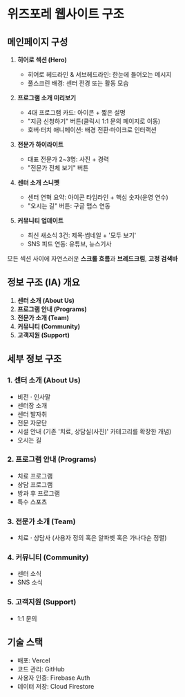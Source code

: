 # 위즈포레 웹사이트 구조

## 메인페이지 구성

1. **히어로 섹션 (Hero)**
   * 히어로 헤드라인 & 서브헤드라인: 한눈에 들어오는 메시지
   * 풀스크린 배경: 센터 전경 또는 활동 모습

2. **프로그램 소개 미리보기**
   * 4대 프로그램 카드: 아이콘 + 짧은 설명
   * "지금 신청하기" 버튼(클릭시 1:1 문의 페이지로 이동)
   * 호버·터치 애니메이션: 배경 전환·마이크로 인터랙션

3. **전문가 하이라이트**
   * 대표 전문가 2~3명: 사진 + 경력
   * "전문가 전체 보기" 버튼

4. **센터 소개 스니펫**
   * 센터 연혁 요약: 아이콘 타임라인 + 핵심 숫자(운영 연수)
   * "오시는 길" 버튼: 구글 맵스 연동

5. **커뮤니티 업데이트**
   * 최신 새소식 3건: 제목·썸네일 + '모두 보기'
   * SNS 피드 연동: 유튜브, 뉴스기사

모든 섹션 사이에 자연스러운 **스크롤 흐름**과 **브레드크럼**, **고정 검색바**

## 정보 구조 (IA) 개요

1. **센터 소개 (About Us)**
2. **프로그램 안내 (Programs)**
3. **전문가 소개 (Team)**
4. **커뮤니티 (Community)**
5. **고객지원 (Support)**

## 세부 정보 구조

### 1. 센터 소개 (About Us)
* 비전 · 인사말
* 센터장 소개
* 센터 발자취
* 전문 자문단
* 시설 안내 (기존 '치료, 상담실(사진)' 카테고리를 확장한 개념)
* 오시는 길

### 2. 프로그램 안내 (Programs)
* 치료 프로그램
* 상담 프로그램
* 방과 후 프로그램
* 특수 스포츠

### 3. 전문가 소개 (Team)
* 치료 · 상담사 (사용자 정의 혹은 알파벳 혹은 가나다순 정렬)

### 4. 커뮤니티 (Community)
* 센터 소식
* SNS 소식

### 5. 고객지원 (Support)
* 1:1 문의

## 기술 스택
- 배포: Vercel
- 코드 관리: GitHub
- 사용자 인증: Firebase Auth
- 데이터 저장: Cloud Firestore
